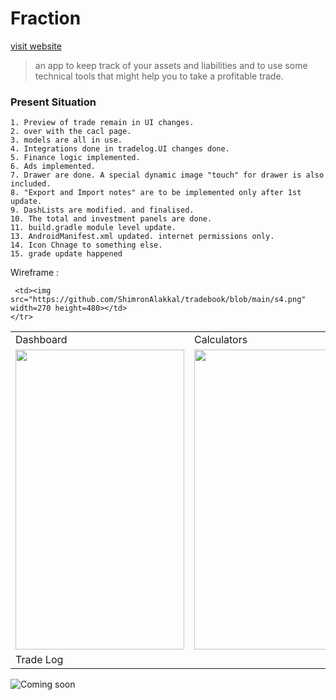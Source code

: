 # Fraction 
[visit website](https://shimronalakkal.github.io/fraction_web/)
> an app to keep track of your assets and liabilities and to use some technical tools that might help you to take a profitable trade.

### Present Situation
```
1. Preview of trade remain in UI changes.
2. over with the cacl page.
3. models are all in use. 
4. Integrations done in tradelog.UI changes done.
5. Finance logic implemented.
6. Ads implemented.
7. Drawer are done. A special dynamic image "touch" for drawer is also included.
8. "Export and Import notes" are to be implemented only after 1st update.
9. DashLists are modified. and finalised.
10. The total and investment panels are done.
11. build.gradle module level update.
13. AndroidManifest.xml updated. internet permissions only.
14. Icon Chnage to something else.
15. grade update happened
```
Wireframe :
<table>
  <tr>
    <td>Dashboard</td>
     <td>Calculators</td>
     <td>Edit</td>
    
  </tr>
  <tr>
    <td><img src="https://github.com/ShimronAlakkal/tradebook/blob/main/s1.png" width=270 height=480></td>
    <td><img src="https://github.com/ShimronAlakkal/tradebook/blob/main/s2.png" width=270 height=480></td>
   <td><img src="https://github.com/ShimronAlakkal/tradebook/blob/main/s3.png" width=270 height=480></td>
  </tr>
  <td>Trade Log</td>
  <tr>
     
     <td><img src="https://github.com/ShimronAlakkal/tradebook/blob/main/s4.png" width=270 height=480></td>
    </tr>
 </table>


![Coming soon](https://github.com/ShimronAlakkal/tradebook/blob/main/fraction%20logo.png)
